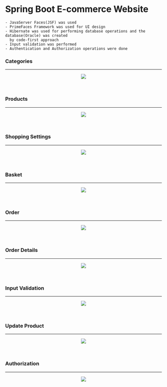 # Spring Boot E-commerce Website

    - JavaServer Faces(JSF) was used
    - PrimeFaces Framework was used for UI design
    - Hibernate was used for performing database operations and the database(Oracle) was created
      by code-first approach
    - Input validation was performed
    - Authentication and Authorization operations were done
        
  
  ### Categories
  --------------------------------
  
<p align="center">
<img src="https://user-images.githubusercontent.com/72643454/194771485-254f0129-6f79-4412-bc16-e41ebbb732af.png">
</p>      

</br>

  ### Products
  --------------------------------

<p align="center">
<img src="https://user-images.githubusercontent.com/72643454/194771490-a6739fcf-194a-41fc-ae3a-5460c3973d53.png">
</p>

</br>

  ### Shopping Settings
  --------------------------------

<p align="center">
<img src="https://user-images.githubusercontent.com/72643454/194771495-259cbeb1-8891-48a8-b03f-a955f84e3179.png">
</p>

</br>

  ### Basket
  --------------------------------

<p align="center">
<img src="https://user-images.githubusercontent.com/72643454/194771500-4e75fd23-34a1-4d09-b4f9-aa7f8761e929.png">
</p>

</br>

  ### Order
  --------------------------------

<p align="center">
<img src="https://user-images.githubusercontent.com/72643454/194771503-6c7e68d6-fcf8-403e-9184-a599e120b851.png">
</p>

</br>

  ### Order Details
  --------------------------------

<p align="center">
<img src="https://user-images.githubusercontent.com/72643454/194771509-0e9d9799-c277-49da-9a5e-201b5bcb25b5.png">
</p>

</br>

  ### Input Validation
  --------------------------------

<p align="center">
<img src="https://user-images.githubusercontent.com/72643454/194771511-dac02ffd-0816-4461-892c-993ed7f91e3d.png">
</p>

</br>

  ### Update Product
  --------------------------------

<p align="center">
<img src="https://user-images.githubusercontent.com/72643454/194771514-ffa88446-f953-4f04-a300-ec33d72cf23d.png">
</p>

</br>

  ### Authorization
  --------------------------------

<p align="center">
<img src="https://user-images.githubusercontent.com/72643454/194772276-0051f447-6e77-4cb0-9991-6aefd104e5c6.png">
</p>

